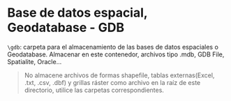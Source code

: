 # Base de datos espacial, Geodatabase - GDB

`\gdb`: carpeta para el almacenamiento de las bases de datos espaciales o Geodatabase. Almacenar en este contenedor, archivos tipo .mdb, GDB File, Spatialite, Oracle...

> No almacene archivos de formas shapefile, tablas externas(Excel, .txt, .csv, .dbf) y grillas ráster como archivo en la raíz de este directorio, utilice las carpetas correspondientes.
